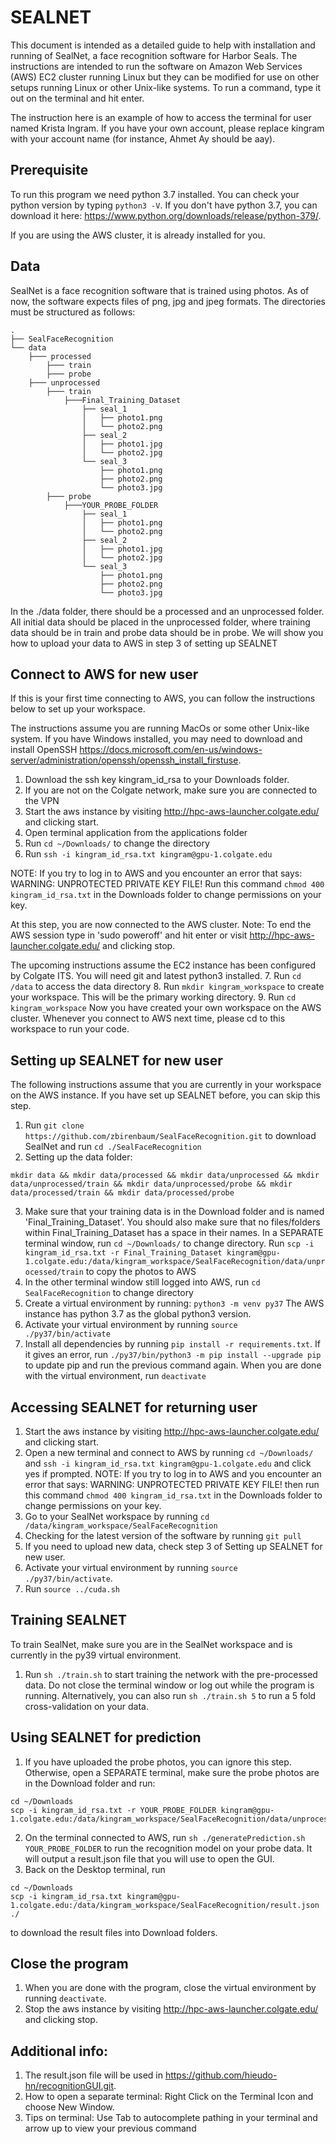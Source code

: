# SEALNET

This document is intended as a detailed guide to help with
installation and running of
SealNet, a face recognition software for Harbor Seals. The
instructions are intended to
run the software on Amazon Web Services (AWS) EC2 cluster running
Linux but they can be
modified for use on other setups running Linux or other Unix-like
systems.
To run a command, type it out on the terminal and hit enter.

The instruction here is an example of how to access the terminal for user named Krista Ingram.
If you have your own account, please replace kingram with your account name (for instance, Ahmet Ay should be aay).

## Prerequisite

To run this program we need python 3.7 installed. You can check your python version
by typing `python3 -V`. If you don't have python 3.7, you can download it here:
https://www.python.org/downloads/release/python-379/.

If you are using the AWS cluster, it is already installed for you.

## Data

SealNet is a face recognition software that is trained using photos.
As of now, the software
expects files of png, jpg and jpeg formats.
The directories must be structured as follows:
```
.
├── SealFaceRecognition
└── data
    ├─── processed
        ├─── train
        ├─── probe
    ├─── unprocessed 
        ├─── train
            ├───Final_Training_Dataset
                ├── seal_1
                │   ├── photo1.png
                │   └── photo2.png
                ├── seal_2
                │   ├── photo1.jpg
                │   └── photo2.jpg
                └── seal_3
                    ├── photo1.png
                    ├── photo2.png
                    └── photo3.jpg
        ├─── probe
            ├───YOUR_PROBE_FOLDER
                ├── seal_1
                │   ├── photo1.png
                │   └── photo2.png
                ├── seal_2
                │   ├── photo1.jpg
                │   └── photo2.jpg
                └── seal_3
                    ├── photo1.png
                    ├── photo2.png
                    └── photo3.jpg

```
In the ./data folder, there should be a processed and an unprocessed folder. All initial data should be placed in the unprocessed folder, where training data should be in train and probe data should be in probe. 
We will show you how to upload your data to AWS in step 3 of setting up SEALNET

## Connect to AWS for new user

If this is your first time connecting to AWS, you can follow the instructions
below to set up your workspace. 

The instructions assume you are running MacOs or some other Unix-like
system. If you have
Windows installed, you may need to download and install OpenSSH
https://docs.microsoft.com/en-us/windows-server/administration/openssh/openssh_install_firstuse.
1. Download the ssh key kingram_id_rsa to your Downloads folder.
2. If you are not on the Colgate network, make sure you are connected
to the VPN
3. Start the aws instance by visiting http://hpc-aws-launcher.colgate.edu/ and clicking start.
4. Open terminal application from the applications folder
5. Run `cd ~/Downloads/` to change the directory
6. Run `ssh -i kingram_id_rsa.txt kingram@gpu-1.colgate.edu`

NOTE: If you try to log in to AWS and you encounter an error that says:
    WARNING: UNPROTECTED PRIVATE KEY FILE!
Run this command `chmod 400 kingram_id_rsa.txt` in the Downloads folder to
change permissions on your key.

At this step, you are now connected to the AWS cluster. 
Note: To end the AWS session type in 'sudo poweroff' and hit enter
or visit http://hpc-aws-launcher.colgate.edu/ and clicking stop.

The upcoming instructions assume the EC2 instance has been configured by
Colgate ITS. You will need git and latest python3 installed. 
7. Run `cd /data` to access the data directory
8. Run `mkdir kingram_workspace` to create your workspace. This will be
the primary working directory.
9. Run `cd kingram_workspace`
Now you have created your own workspace on the AWS cluster. Whenever you
connect to AWS next time, please cd to this workspace to run your code.

## Setting up SEALNET for new user

The following instructions assume that you are currently in your workspace
on the AWS instance. If you have set up SEALNET before, you can skip this 
step.

1. Run `git clone https://github.com/zbirenbaum/SealFaceRecognition.git` to
download SealNet and run `cd ./SealFaceRecognition`
2. Setting up the data folder: 
```
mkdir data && mkdir data/processed && mkdir data/unprocessed && mkdir data/unprocessed/train && mkdir data/unprocessed/probe && mkdir data/processed/train && mkdir data/processed/probe
```
3. Make sure that your training data is in the Download folder and is named 'Final_Training_Dataset'. You should also make sure that no files/folders within Final_Training_Dataset has a space in their names. 
In a SEPARATE terminal window, run `cd ~/Downloads/` to change
directory. Run 
`scp -i kingram_id_rsa.txt -r Final_Training_Dataset kingram@gpu-1.colgate.edu:/data/kingram_workspace/SealFaceRecognition/data/unprocessed/train` 
to copy the photos to AWS
4. In the other terminal window still logged into AWS, run `cd SealFaceRecognition` to change directory
5. Create a virtual environment by running:
`python3 -m venv py37`
The AWS instance has python 3.7 as the global python3 version.
6. Activate your virtual environment by running `source ./py37/bin/activate`
7. Install all dependencies by running `pip install -r requirements.txt`. If it gives an error,
run `./py37/bin/python3 -m pip install --upgrade pip` to update pip and run the previous command again.
When you are done with the virtual environment, run `deactivate`

## Accessing SEALNET for returning user

1. Start the aws instance by visiting http://hpc-aws-launcher.colgate.edu/ and clicking start.
2. Open a new terminal and connect to AWS by running `cd ~/Downloads/` 
and  `ssh -i kingram_id_rsa.txt kingram@gpu-1.colgate.edu` and click yes if prompted.
NOTE: If you try to log in to AWS and you encounter an error that says: WARNING: UNPROTECTED PRIVATE KEY FILE! then run this command `chmod 400 kingram_id_rsa.txt` in the Downloads folder to change permissions on your key.
3. Go to your SealNet workspace by running
`cd /data/kingram_workspace/SealFaceRecognition` 
4. Checking for the latest version of the software by running `git pull` 
5. If you need to upload new data, check step 3 of Setting up SEALNET for new user. 
6. Activate your virtual environment by running `source ./py37/bin/activate`.
7. Run `source ../cuda.sh`  

## Training SEALNET

To train SealNet, make sure you are in the SealNet workspace and is 
currently in the py39 virtual environment.
        
1. Run `sh ./train.sh` to start training
the network with the pre-processed data. Do not close the
terminal window or log out while the program is running.
Alternatively, you can also run `sh ./train.sh 5`
to run a 5 fold cross-validation on your data.

## Using SEALNET for prediction
1. If you have uploaded the probe photos, you can ignore this step.
Otherwise, open a SEPARATE terminal, make sure the probe photos are in the Download folder and run: 
```
cd ~/Downloads
scp -i kingram_id_rsa.txt -r YOUR_PROBE_FOLDER kingram@gpu-1.colgate.edu:/data/kingram_workspace/SealFaceRecognition/data/unprocessed/probe
```
2. On the terminal connected to AWS, run `sh ./generatePrediction.sh YOUR_PROBE_FOLDER` to run the recognition model on your probe data. It will output a result.json file that you will use to open the GUI.
3. Back on the Desktop terminal, run 
```
cd ~/Downloads
scp -i kingram_id_rsa.txt kingram@gpu-1.colgate.edu:/data/kingram_workspace/SealFaceRecognition/result.json ./
```
to download the result files into Download folders.

## Close the program

1. When you are done with the program, close the virtual environment by running `deactivate`.
2. Stop the aws instance by visiting http://hpc-aws-launcher.colgate.edu/ and clicking stop.

## Additional info:
1. The result.json file will be used in https://github.com/hieudo-hn/recognitionGUI.git.
2. How to open a separate terminal: Right Click on the Terminal Icon and choose New Window.
3. Tips on terminal: Use Tab to autocomplete pathing in your terminal and arrow up to view your previous command 